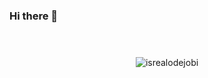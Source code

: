 ### Hi there 👋

<table style="visibility: hidden; border: none; border-color: rgba(0,0,0,0); border-width: 0">
  <tr>
    <td>
      <a href="https://github.com/anuraghazra/github-readme-stats">
        <img align="center" src="https://github-readme-stats.vercel.app/api?username=Zimrahin&show_icons=true&theme=transparent&count_private=true" />
      </a>
    </td>
    <td>
      <a href="https://github.com/anuraghazra/github-readme-stats">
        <img align="center" src="https://github-readme-stats.vercel.app/api/top-langs/?username=Zimrahin&layout=compact&theme=transparent" />
      </a>
    </td>
  </tr>
</table>

<!-- Profile Views -->
<p align="center"> <img src="https://komarev.com/ghpvc/?username=Zimrahin&label=Profile%20views&color=0e75b6&style=flat" alt="isrealodejobi" />
